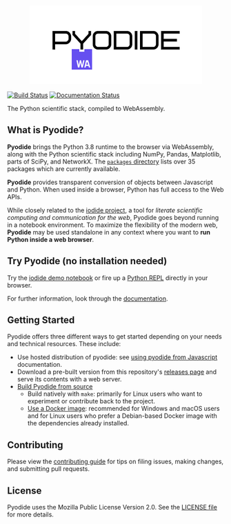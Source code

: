 <div align="center">
  <a href="https://github.com/iodide-project/pyodide">
  <img src="./docs/images/pyodide-logo.png" alt="Pyodide">
  </a>
</div>


[![Build Status](https://circleci.com/gh/iodide-project/pyodide.png)](https://circleci.com/gh/iodide-project/pyodide)
[![Documentation Status](https://readthedocs.org/projects/pyodide/badge/?version=latest)](https://pyodide.readthedocs.io/?badge=latest)

The Python scientific stack, compiled to WebAssembly.

## What is Pyodide?

**Pyodide** brings the Python 3.8 runtime to the browser via WebAssembly, along with the Python scientific stack including NumPy, Pandas, Matplotlib, parts of SciPy, and NetworkX. The [`packages` directory](https://github.com/iodide-project/pyodide/tree/master/packages) lists over 35 packages which are currently available.

**Pyodide** provides transparent conversion of objects between Javascript and Python.
When used inside a browser, Python has full access to the Web APIs.

While closely related to the [iodide project](https://iodide.io), a tool for *literate scientific computing and communication for the web*, Pyodide goes beyond running in a notebook environment. To maximize the flexibility of the modern web, **Pyodide** may
be used standalone in any context where you want to **run Python inside a web
browser**.

## Try Pyodide (no installation needed)

Try the [iodide demo notebook](https://alpha.iodide.io/notebooks/300/) or fire
up a [Python REPL](https://pyodide-cdn2.iodide.io/v0.16.1/full/console.html) directly in your
browser.

For further information, look through the [documentation](https://pyodide.readthedocs.io/).

## Getting Started

Pyodide offers three different ways to get started depending on your needs and technical resources.
These include:

- Use hosted distribution of pyodide: see [using pyodide from
  Javascript](https://pyodide.readthedocs.io/en/latest/using_pyodide_from_javascript.html)
  documentation.
- Download a pre-built version from this
  repository's [releases
  page](https://github.com/iodide-project/pyodide/releases/) and serve its contents with
  a web server.
- [Build Pyodide from source](https://pyodide.readthedocs.io/en/latest/building_from_sources.html)
  - Build natively with `make`: primarily for Linux users who want to
    experiment or contribute back to the project.
  - [Use a Docker image](https://pyodide.readthedocs.io/en/latest/building_from_sources.html#using-docker):
    recommended for Windows and macOS users and for Linux users who prefer a
    Debian-based Docker image with the dependencies already installed.

## Contributing

Please view the
[contributing guide](https://pyodide.readthedocs.io/en/latest/contributing.html)
for tips on filing issues, making changes, and submitting pull requests.

## License

Pyodide uses the Mozilla Public License Version 2.0. See the
[LICENSE file](LICENSE) for more details.
